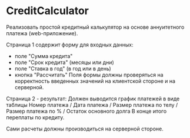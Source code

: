 # CreditCalculator
Реализовать простой кредитный калькулятор на основе аннуитетного платежа (web-приложение).

Страница 1 содержит форму для входных данных:
- поле "Сумма кредита"
- поле "Срок кредита" (месяцы или дни)
- поле "Ставка в год" (в год или в день)
- кнопка "Рассчитать"
Поля формы должны проверяться на корректность введенных значений на клиентской стороне и на серверной.


Страница 2 - результат:
Должен выводится график платежей в виде таблицы
Номер платежа / Дата платежа / Размер платежа по телу / Размер платежа по % / Остаток основного долга
В конце итого переплаты по кредиту.

Сами расчеты должны производиться на серверной стороне.
